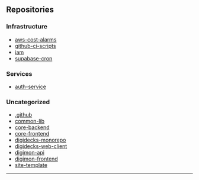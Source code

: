 ## Repositories

<!-- REPO-LIST-START -->
### Infrastructure

- [aws-cost-alarms](https://github.com/digidecks/aws-cost-alarms)
- [github-ci-scripts](https://github.com/digidecks/github-ci-scripts)
- [iam](https://github.com/digidecks/iam)
- [supabase-cron](https://github.com/digidecks/supabase-cron)

### Services

- [auth-service](https://github.com/digidecks/auth-service)

### Uncategorized

- [.github](https://github.com/digidecks/.github)
- [common-lib](https://github.com/digidecks/common-lib)
- [core-backend](https://github.com/digidecks/core-backend)
- [core-frontend](https://github.com/digidecks/core-frontend)
- [digidecks-monorepo](https://github.com/digidecks/digidecks-monorepo)
- [digidecks-web-client](https://github.com/digidecks/digidecks-web-client)
- [digimon-api](https://github.com/digidecks/digimon-api)
- [digimon-frontend](https://github.com/digidecks/digimon-frontend)
- [site-template](https://github.com/digidecks/site-template)

<!-- REPO-LIST-END -->

---
